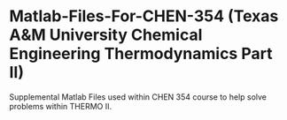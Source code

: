 # Matlab-Files-For-CHEN-354 (Texas A&M University Chemical Engineering Thermodynamics Part II)
Supplemental Matlab Files used within CHEN 354 course to help solve problems within THERMO II.
